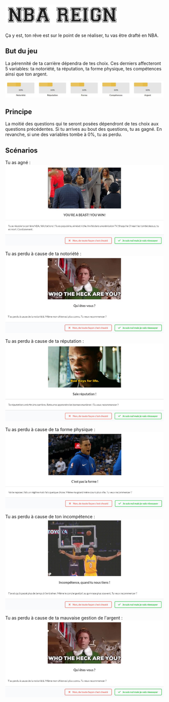 # ![image demo 1](resources/nbaReign.jpg)

Ça y est, ton rêve est sur le point de se réaliser, tu vas être drafté en NBA.

## But du jeu

La pérennité de ta carrière dépendra de tes choix. Ces derniers affecteront 5 variables: ta notoriété, ta réputation, ta forme physique, tes compétences ainsi que ton argent.

![image demo 2](resources/variables.jpg)

## Principe

La moitié des questions qui te seront posées dépendront de tes choix aux questions précédentes.
Si tu arrives au bout des questions, tu as gagné. En revanche, si une des variables tombe à 0%, tu as perdu.

## Scénarios

Tu as agné :
![image demo 3](resources/gagne.jpg)

Tu as perdu à cause de ta notoriété :
![image demo 4](resources/notoriete.jpg)

Tu as perdu à cause de ta réputation :
![image demo 5](resources/reputation.jpg)

Tu as perdu à cause de ta forme physique :
![image demo 6](resources/forme.jpg)

Tu as perdu à cause de ton incompétence :
![image demo 7](resources/competences.jpg)

Tu as perdu à cause de ta mauvaise gestion de l'argent :
![image demo 8](resources/notoriete.jpg)
